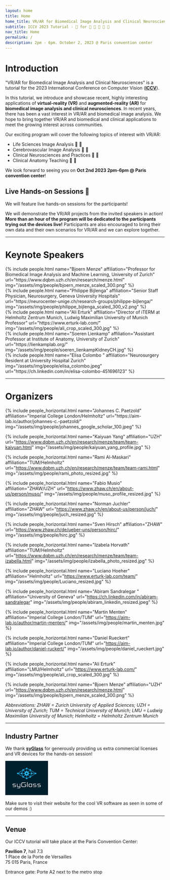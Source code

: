 ```yaml
---
layout: home
title: Home
home_title: VR/AR for Biomedical Image Analysis and Clinical Neurosciences
subtitle: ICCV 2023 Tutorial - 🥽 for 🐁 🔬 🏥 🩻 🧠
nav_title: Home
permalink: /
description: 2pm - 6pm. October 2, 2023 @ Paris convention center
---
```


# Introduction

"VR/AR for Biomedical Image Analysis and Clinical Neurosciences" is a tutorial for the 2023 International Conference on Computer Vision (**[ICCV](https://iccv2023.thecvf.com/list.of.accepted.tutorials-91.php)**).

In this tutorial, we introduce and showcase recent, highly interesting applications of **virtual-reality (VR)** and **augmented-reality (AR)** for **biomedical image analysis and clinical neurosciences**. In recent years, there has been a vast interest in VR/AR and biomedical image analysis. We hope to bring together VR/AR and biomedical and clinical applications to meet the growing interest across communities.

Our exciting program will cover the following topics of interest with VR/AR:

* Life Sciences Image Analysis 🐁 🔬
* Cerebrovascular Image Analysis 🩻 🧠
* Clinical Neurosciences and Practices 🏥 🧠
* Clinical Anatomy Teaching 🏥 🩻

We look forward to seeing you on **Oct 2nd 2023 2pm-6pm @ Paris convention center**!

## Live Hands-on Sessions 🥽

We will feature live hands-on sessions for the participants!

We will demonstrate the VR/AR projects from the invited speakers in action!
**More than an hour of the program will be dedicated to the participants trying out the devices live!**
Participants are also encouraged to bring their own data and their own scenarios for VR/AR and we can explore together.

---

# Keynote Speakers

<div class="row projects pt-1 pb-1">
    <div class="col-sm-4">
        {% include people.html name="Bjoern Menze" affiliation="Professor for Biomedical Image Analysis and Machine Learning, University of Zurich" url="https://www.dqbm.uzh.ch/en/research/menze.html" img="/assets/img/people/bjoern_menze_scaled_300.png" %}
    </div>
    <div class="col-sm-4">
        {% include people.html name="Philippe Bijlenga" affiliation="Senior Staff Physician, Neurosurgery, Geneva University Hospitals" url="https://neurocenter-unige.ch/research-groups/philippe-bijlenga/" img="/assets/img/people/philippe_bijlenga_scaled_300_v2.png" %}
    </div>
    <div class="col-sm-4">
        {% include people.html name="Ali Erturk" affiliation="Director of iTERM at Helmholtz Zentrum Munich, Ludwig Maximilian University of Munich Professor" url="https://www.erturk-lab.com/" img="/assets/img/people/ali_crop_scaled_300.jpg" %}
    </div>
    <div class="w-100"></div>
    <div class="col-sm-4">
        {% include people.html name="Soeren Lienkamp" affiliation="Assistant Professor at Institute of Anatomy, University of Zurich" url="https://lienkamplab.org/" img="/assets/img/people/soeren_lienkampKidneyCH.jpg" %}
    </div>
    <div class="col-sm-4">
        {% include people.html name="Elisa Colombo " affiliation="Neurosurgery Resident at University Hospital Zurich" img="/assets/img/people/elisa_colombo.jpeg" url="https://ch.linkedin.com/in/elisa-colombo-451696123" %}
    </div>
</div>

---

# Organizers

<div class="row row-cols-2 projects pt-3 pb-3">
  {% include people_horizontal.html name="Johannes C. Paetzold" affiliation="Imperial College London/Helmholtz" url="https://aim-lab.io/author/johannes-c.-paetzold/" img="/assets/img/people/johannes_google_scholar_100.jpeg" %}

  {% include people_horizontal.html name="Kaiyuan Yang" affiliation="UZH" url="https://www.dqbm.uzh.ch/en/research/menze/team/team-kaiyuan.html" img="/assets/img/people/kaiyuan_yang_profile.jpg" %}

  {% include people_horizontal.html name="Rami Al-Maskari" affiliation="TUM/Helmholtz" url="https://www.dqbm.uzh.ch/en/research/menze/team/team-rami.html" img="/assets/img/people/rami_photo_resized.jpg" %}

  {% include people_horizontal.html name="Fabio Musio" affiliation="ZHAW/UZH" url="https://www.zhaw.ch/en/about-us/person/muso/" img="/assets/img/people/muso_profile_resized.jpg" %}

  {% include people_horizontal.html name="Norman Juchler" affiliation="ZHAW" url="https://www.zhaw.ch/en/about-us/person/juch/" img="/assets/img/people/juch_resized.jpg" %}

  {% include people_horizontal.html name="Sven Hirsch" affiliation="ZHAW" url="https://www.zhaw.ch/de/ueber-uns/person/hirc/" img="/assets/img/people/hirc.jpg" %}

  {% include people_horizontal.html name="Izabela Horvath" affiliation="TUM/Helmholtz" url="https://www.dqbm.uzh.ch/en/research/menze/team/team-izabella.html" img="/assets/img/people/izabella_photo_resized.jpg" %}

  {% include people_horizontal.html name="Luciano Hoeher" affiliation="Helmholtz" url="https://www.erturk-lab.com/team/" img="/assets/img/people/Luciano_resized.jpg" %}

  {% include people_horizontal.html name="Abiram Sandralegar " affiliation="University of Geneva" url="https://ch.linkedin.com/in/abiram-sandralegar" img="/assets/img/people/abiram_linkedin_resized.jpeg" %}

  {% include people_horizontal.html name="Martin Menten" affiliation="Imperial College London/TUM" url="https://aim-lab.io/author/martin-menten/" img="/assets/img/people/martin_menten.jpg" %}

  {% include people_horizontal.html name="Daniel Rueckert" affiliation="Imperial College London/TUM" url="https://aim-lab.io/author/daniel-ruckert/" img="/assets/img/people/daniel_rueckert.jpg" %}

  {% include people_horizontal.html name="Ali Erturk" affiliation="LMU/Helmholtz" url="https://www.erturk-lab.com/" img="/assets/img/people/ali_crop_scaled_300.jpg" %}

  {% include people_horizontal.html name="Bjoern Menze" affiliation="UZH" url="https://www.dqbm.uzh.ch/en/research/menze.html" img="/assets/img/people/bjoern_menze_scaled_300.png" %}

</div>

_Abbreviations: ZHAW = Zurich University of Applied Sciences; UZH = University of Zurich; TUM = Technical University of Munich; LMU = Ludwig Maximilian University of Munich; Helmholtz = Helmholtz Zentrum Munich_

---

## Industry Partner

We thank **[syGlass](https://www.syglass.io/)** for generously providing us extra commercial licenses and VR devices for the hands-on session!

<a href="https://www.syglass.io/" target="_blank">
    <img title="syGlass_logo" alt="syGlass_logo" height="108px" src="/assets/img/syGlassLogos/syGlassLogo_DarkBlue.svg">
</a>

Make sure to visit their website for the cool VR software as seen in some of our demos :)

---

## Venue

Our ICCV tutorial will take place at the Paris Convention Center:

**Pavilion 7**, hall 7.3\
1 Place de la Porte de Versailles\
75 015 Paris, France

Entrance gate: Porte A2 next to the metro stop
